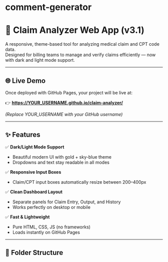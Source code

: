# comment-generator
# 🧩 Claim Analyzer Web App (v3.1)

A responsive, theme-based tool for analyzing medical claim and CPT code data.  
Designed for billing teams to manage and verify claims efficiently — now with dark and light mode support.

---

## 🌐 Live Demo
Once deployed with GitHub Pages, your project will be live at:

👉 **https://YOUR_USERNAME.github.io/claim-analyzer/**

*(Replace YOUR_USERNAME with your GitHub username)*

---

## ✨ Features
✅ **Dark/Light Mode Support**  
- Beautiful modern UI with gold + sky-blue theme  
- Dropdowns and text stay readable in all modes  

✅ **Responsive Input Boxes**  
- Claim/CPT input boxes automatically resize between 200–400px  

✅ **Clean Dashboard Layout**  
- Separate panels for Claim Entry, Output, and History  
- Works perfectly on desktop or mobile  

✅ **Fast & Lightweight**  
- Pure HTML, CSS, JS (no frameworks)  
- Loads instantly on GitHub Pages

---

## 🧱 Folder Structure

